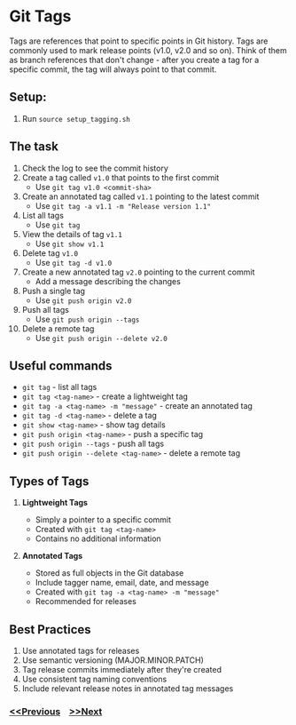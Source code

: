 # Git Tags

Tags are references that point to specific points in Git history. Tags are commonly used to mark release points (v1.0, v2.0 and so on). Think of them as branch references that don't change - after you create a tag for a specific commit, the tag will always point to that commit.

## Setup:

1. Run `source setup_tagging.sh`

## The task

1. Check the log to see the commit history
2. Create a tag called `v1.0` that points to the first commit
   - Use `git tag v1.0 <commit-sha>`
3. Create an annotated tag called `v1.1` pointing to the latest commit
   - Use `git tag -a v1.1 -m "Release version 1.1"`
4. List all tags
   - Use `git tag`
5. View the details of tag `v1.1`
   - Use `git show v1.1`
6. Delete tag `v1.0`
   - Use `git tag -d v1.0`
7. Create a new annotated tag `v2.0` pointing to the current commit
   - Add a message describing the changes
8. Push a single tag
   - Use `git push origin v2.0`
9. Push all tags
   - Use `git push origin --tags`
10. Delete a remote tag
    - Use `git push origin --delete v2.0`

## Useful commands

- `git tag` - list all tags
- `git tag <tag-name>` - create a lightweight tag
- `git tag -a <tag-name> -m "message"` - create an annotated tag
- `git tag -d <tag-name>` - delete a tag
- `git show <tag-name>` - show tag details
- `git push origin <tag-name>` - push a specific tag
- `git push origin --tags` - push all tags
- `git push origin --delete <tag-name>` - delete a remote tag

## Types of Tags

1. **Lightweight Tags**
   - Simply a pointer to a specific commit
   - Created with `git tag <tag-name>`
   - Contains no additional information

2. **Annotated Tags**
   - Stored as full objects in the Git database
   - Include tagger name, email, date, and message
   - Created with `git tag -a <tag-name> -m "message"`
   - Recommended for releases

## Best Practices

1. Use annotated tags for releases
2. Use semantic versioning (MAJOR.MINOR.PATCH)
3. Tag release commits immediately after they're created
4. Use consistent tag naming conventions
5. Include relevant release notes in annotated tag messages

### [<<Previous](11-basic-stashing.md) &nbsp;&nbsp; [>>Next](13-remote.md)
